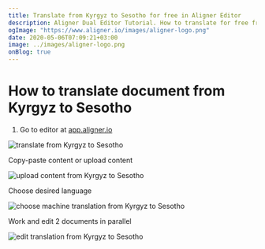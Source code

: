 ```yaml
---
title: Translate from Kyrgyz to Sesotho for free in Aligner Editor
description: Aligner Dual Editor Tutorial. How to translate for free from Kyrgyz to Sesotho. Aligner is multilingual document management platform. 
ogImage: "https://www.aligner.io/images/aligner-logo.png"
date: 2020-05-06T07:09:21+03:00
image: ../images/aligner-logo.png
onBlog: true
---
```


# How to translate document from Kyrgyz to Sesotho

1. Go to editor at [app.aligner.io](https://app.aligner.io "Aligner App web page")

![translate from Kyrgyz to Sesotho](../aligner-blank-editor.png "translate from Kyrgyz to Sesotho")

Copy-paste content or upload content

![upload content from Kyrgyz to Sesotho](../aligner-uploaded-document.png "upload content from Kyrgyz to Sesotho")

Choose desired language

![choose machine translation from Kyrgyz to Sesotho](../aligner-language-dropdown.png "choose machine translation from Kyrgyz to Sesotho")

Work and edit 2 documents in parallel

![edit translation from Kyrgyz to Sesotho](../aligner-double-sitded-editor.png "edit translation from Kyrgyz to Sesotho")


